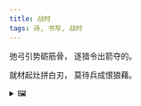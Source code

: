 ```yaml
---
title: 战时
tags: 诗, 书写, 战时
---
```


弛弓引势砺筋骨，
逐猎令出箭夺的。

就材起灶拼白刃，
莫待兵成恨狼藉。

<details><summary>🖼️</summary>

![](/writings/images/2016-09-26-22-11-zhan-shi.JPG)

</details>
